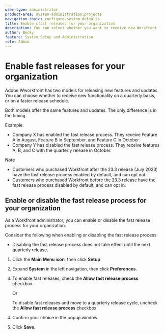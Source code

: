 ```yaml
---
user-type: administrator
product-area: system-administration;projects
navigation-topic: configure-system-defaults
title: Enable cfast releases for your organization
description: You can select whether you want to receive new Workfront functionality on a monthly or quarterly basis.
author: Becky
feature: System Setup and Administration
role: Admin
---
```

# Enable fast releases for your organization

Adobe Wworkfront has two models for releasing new features and updates. You can choose whether to receive new functionality on a quarterly basis, or on a faster release schedule. 

Both models offer the same features and updates. The only difference is in the timing. 

Example: 

* Company X has enabled the fast release process. They receive Feature A in August, Feature B in September, and Feature C in October. 
* Company Y has disabled the fast release process. They receive features A, B, and C with the quarterly release in October.

>[!NOTE]
>
>* Customers who purchased Workfront after the 23.3 release (July 2023) have the fast release process enabled by default, and can opt out. 
>* Customers who purchased Workfront before the 23.3 release have the fast release process disabled by default, and can opt in.

## Enable or disable the fast release process for your organization

As a Workfront administrator, you can enable or disable the fast release process for your organization.

Consider the following when enabling or disabling the fast release process:

<!--What about if they enable it in the middle of the quarter. Will they just have access to whatever's been released that quarter?-->
* Disabling the fast release process does not take effect until the next quarterly release. 

1. Click the **Main Menu icon**, then click **Setup**.
1. Expand **System** in the left navigation, then click **Preferences**.
1. To enable fast releases, check the **Allow fast release process** checkbox.

   Or

   To disable fast releases and move to a quarterly release cycle, uncheck the **Allow fast release process** checkbox.

1. Confirm your choice in the popup window.
1. Click **Save**.